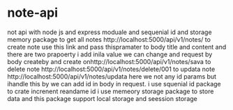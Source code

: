 # note-api
not api with node js and express moduale and sequenial id and storage memory package 
to get all notes  <a> http://localhost:5000/api/v1/notes/</a>
to create note use this link and pass thispramater to body title and content and there are two prapoerty i add inila value we can change and request by body
createby and  create on<a>http://localhost:5000/api/v1/notes/sava</a>
to delete note <a>http://localhost:5000/api/v1/notes/delete/001</a>
to updata note <a>http://localhost:5000/api/v1/notes/updata</a> here we not any id params but ihandle this by we can add id in body in request.
i use squenial id package to crate increnent reandame id
i use memeory storage package to store data and this package support local storage and seession storage 

